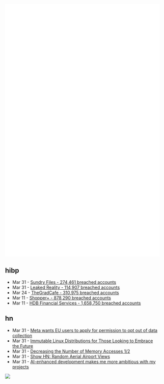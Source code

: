 ![Metrics](https://raw.githubusercontent.com/phixion/phixion/master/metrics.svg)

## hibp

<!--
for https://github.com/phixion/phixion/blob/main/.github/workflows/feeds.yml
-->
<!--START_SECTION:haveibeenpwnd-->
- Mar 31 - [Sundry Files - 274,461 breached accounts](https://haveibeenpwned.com/PwnedWebsites#SundryFiles)
- Mar 31 - [Leaked Reality - 114,907 breached accounts](https://haveibeenpwned.com/PwnedWebsites#LeakedReality)
- Mar 24 - [TheGradCafe - 310,975 breached accounts](https://haveibeenpwned.com/PwnedWebsites#TheGradCafe)
- Mar 11 - [Shopper+ - 878,290 breached accounts](https://haveibeenpwned.com/PwnedWebsites#ShopperPlus)
- Mar 11 - [HDB Financial Services - 1,658,750 breached accounts](https://haveibeenpwned.com/PwnedWebsites#HDBFinancialServices)
<!--END_SECTION:haveibeenpwnd-->

## hn

<!--
for https://github.com/phixion/phixion/blob/main/.github/workflows/feeds.yml
-->
<!--START_SECTION:hn-->
- Mar 31 - [Meta wants EU users to apply for permission to opt out of data collection](https://arstechnica.com/tech-policy/2023/03/facebook-gets-to-decide-whether-eu-users-can-object-to-invasive-targeted-ads/)
- Mar 31 - [Immutable Linux Distributions for Those Looking to Embrace the Future](https://itsfoss.com/immutable-linux-distros/)
- Mar 31 - [Decreasing the Number of Memory Accesses 1&#x2F;2](https://johnnysswlab.com/decreasing-the-number-of-memory-accesses-1-2/)
- Mar 31 - [Show HN: Random Aerial Airport Views](https://randomairport.onrender.com/)
- Mar 31 - [AI-enhanced development makes me more ambitious with my projects](https://simonwillison.net/2023/Mar/27/ai-enhanced-development/)
<!--END_SECTION:hn-->

<!--
for https://yhype.me
-->
![](https://hit.yhype.me/github/profile?user_id=13013670)
